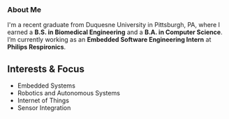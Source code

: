### About Me
I'm a recent graduate from Duquesne University in Pittsburgh, PA, where I earned a **B.S. in Biomedical Engineering** and a **B.A. in Computer Science**. I’m currently working as an **Embedded Software Engineering Intern** at **Philips Respironics**.

## Interests & Focus
- Embedded Systems
- Robotics and Autonomous Systems  
- Internet of Things   
- Sensor Integration

<!--
**lmitchell33/lmitchell33** is a ✨ _special_ ✨ repository because its `README.md` (this file) appears on your GitHub profile.

Here are some ideas to get you started:

- 🔭 I’m currently working on ...
- 🌱 I’m currently learning ...
- 👯 I’m looking to collaborate on ...
- 🤔 I’m looking for help with ...
- 💬 Ask me about ...
- 📫 How to reach me: ...
- 😄 Pronouns: ...
- ⚡ Fun fact: ...
-->
